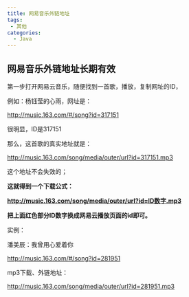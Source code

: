 ```yaml
---
title: 网易音乐外链地址
tags:
 - 其他
categories:
  - Java  
---
```


## 网易音乐外链地址长期有效

第一步打开网易云音乐，随便找到一首歌，播放，复制网址的ID，

例如：杨钰莹的心雨，网址是：

<http://music.163.com/#/song?id=317151>

很明显，ID是317151

那么，这首歌的真实地址就是：

<http://music.163.com/song/media/outer/url?id=317151.mp3>

这个地址不会失效的；

**这就得到一个下载公式：**

**http://music.163.com/song/media/outer/url?id=ID数字.mp3**

**把上面红色部分ID数字换成网易云播放页面的id即可。**

 

实例：

潘美辰：我曾用心爱着你

<http://music.163.com/#/song?id=281951>

mp3下载、外链地址：

<http://music.163.com/song/media/outer/url?id=281951.mp3>